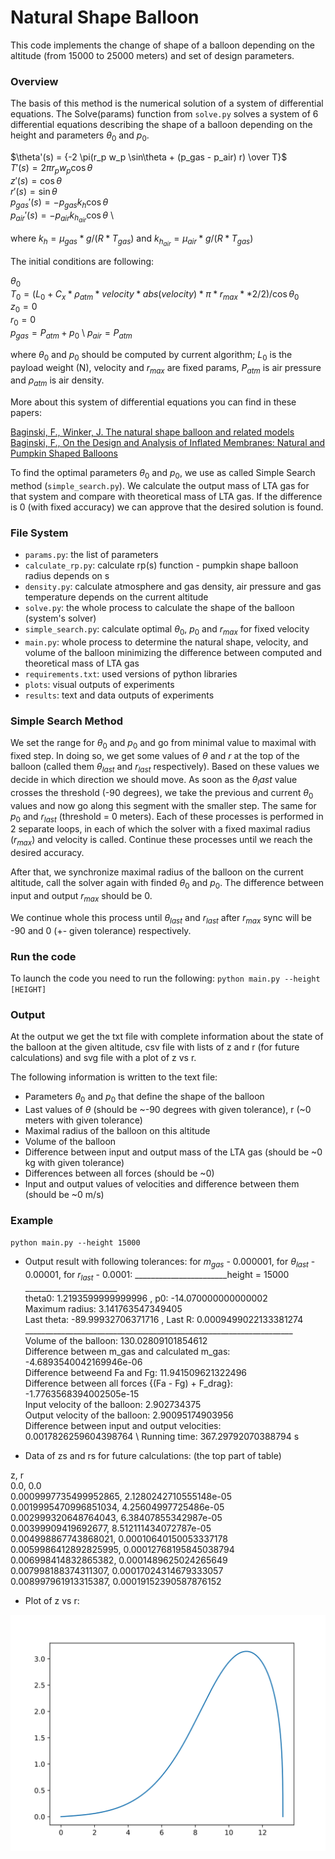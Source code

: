 # Natural Shape Balloon 

This code implements the change of shape of a balloon depending on the altitude (from 15000 to 25000 meters) and set of design parameters.   

### Overview
The basis of this method is the numerical solution of a system of differential equations. The Solve(params) function from `solve.py` solves a system of 6 differential equations describing the shape of a balloon depending on the height and parameters $\theta_0$ and $p_0$.

$\theta'(s) = {-2 \pi(r_p w_p \sin\theta + (p_gas - p_air) r) \over T}$ \
$T'(s) = 2 \pi r_p w_p \cos\theta$ \
$z'(s) = \cos\theta$ \
$r'(s) = \sin\theta$ \
$p_{gas}'(s) = - p_{gas} k_h \cos\theta$ \
$p_{air}'(s) = - p_{air} k_{h_{air}} \cos\theta$ \

where $k_h = \mu_{gas} * g / (R * T_{gas})$ and $k_{h_{air}} = \mu_{air} * g / (R * T_{gas})$

The initial conditions are following:

$\theta_0$ \
$T_0 = (L_0 + C_x * \rho_{atm} * velocity * abs(velocity) * \pi * r_{max} ** 2 / 2) / \cos\theta_0$ \
$z_0 = 0$ \
$r_0 = 0$ \
$p_{gas} = P_{atm} + p_0$ \ 
$p_{air} = P_{atm}$ 

where $\theta_0$ and $p_0$ should be computed by current algorithm; $L_0$ is the payload weight (N), velocity and $r_{max}$ are fixed params, $P_{atm}$ is air pressure and $\rho_{atm}$ is air density.

More about this system of differential equations you can find in these papers:

[Baginski, F., Winker, J. The natural shape balloon and related models](https://doi.org/10.1016/j.asr.2003.10.030) \
[Baginski, F., On the Design and Analysis of Inflated Membranes: Natural and Pumpkin Shaped Balloons](https://www.jstor.org/stable/4096199)  

To find the optimal parameters $\theta_0$ and $p_0$, we use as called Simple Search method (`simple_search.py`). We calculate the output mass of LTA gas for that system and compare with theoretical mass of LTA gas. If the difference is 0 (with fixed accuracy) we can approve that the desired solution is found. 

### File System
* `params.py`: the list of parameters
* `calculate_rp.py`: calculate rp(s) function - pumpkin shape balloon radius depends on s
* `density.py`: calculate atmosphere and gas density, air pressure and gas temperature depends on the current altitude
* `solve.py`: the whole process to calculate the shape of the balloon (system's solver)
* `simple_search.py`: calculate optimal $\theta_0$, $p_0$ and $r_{max}$ for fixed velocity
* `main.py`: whole process to determine the natural shape, velocity, and volume of the balloon minimizing the difference between computed and theoretical mass of LTA gas 
* `requirements.txt`: used versions of python libraries
* `plots`: visual outputs of experiments
* `results`: text and data outputs of experiments

### Simple Search Method

We set the range for $\theta_0$ and $p_0$ and go from minimal value to maximal with fixed step. In doing so, we get some values of $\theta$ and $r$ at the top of the balloon (called them $\theta_{last}$ and $r_{last}$ respectively). Based on these values we decide in which direction we should move. As soon as the $\theta_last$ value crosses the threshold (-90 degrees), we take the previous and current $\theta_0$ values and now go along this segment with the smaller step. The same for $p_0$ and $r_{last}$ (threshold = 0 meters). Each of these processes is performed in 2 separate loops, in each of which the solver with a fixed maximal radius ($r_{max}$) and velocity is called. Continue these processes until we reach the desired accuracy. 

After that, we synchronize maximal radius of the balloon on the current altitude, call the solver again with finded $\theta_0$ and $p_0$. The difference between input and output $r_{max}$ should be 0. 

We continue whole this process until $\theta_{last}$ and $r_{last}$ after $r_{max}$ sync will be -90 and 0 (+- given tolerance) respectively.     

### Run the code
To launch the code you need to run the following: 
`python main.py --height [HEIGHT]`

### Output
At the output we get the txt file with complete information about the state of the balloon at the given altitude, csv file with lists of z and r (for future calculations) and svg file with a plot of z vs r. 

The following information is written to the text file:
* Parameters $\theta_0$ and $p_0$ that define the shape of the balloon
* Last values of $\theta$ (should be ~-90 degrees with given tolerance), r (~0 meters with given tolerance) 
* Maximal radius of the balloon on this altitude
* Volume of the balloon
* Difference between input and output mass of the LTA gas (should be ~0 kg with given tolerance)
* Differences between all forces (should be ~0)
* Input and output values of velocities and difference between them (should be ~0 m/s)

### Example

`python main.py --height 15000`

* Output result with following tolerances: for $m_{gas}$ - 0.000001, for $\theta_{last}$ - 0.00001, for $r_{last}$ - 0.0001:
_______________________height =  15000 _______________________ \
theta0:  1.2193599999999996 , p0:  -14.070000000000002 \
Maximum radius:  3.141763547349405 \
Last theta:  -89.99932706371716 , Last R:  0.0009499022133381274 \
___________________________________________________________________ \
Volume of the balloon:  130.02809101854612 \
Difference between m_gas and calculated m_gas:  -4.6893540042169946e-06 \
Difference betweend Fa and Fg:  11.941509621322496 \
Difference between all forces {(Fa - Fg) + F_drag}:  -1.7763568394002505e-15 \
Input velocity of the balloon:  2.902734375 \
Output velocity of the balloon:  2.90095174903956 \
Difference between input and output velocities:  0.0017826259604398764 \ 
Running time:  367.29792070388794 s 


* Data of zs and rs for future calculations: 
(the top part of table)

z, r \
0.0, 0.0 \
0.0009997735499952865, 2.1280242710555148e-05 \
0.0019995470996851034, 4.25604997725486e-05 \
0.002999320648764043, 6.38407855342987e-05 \
0.00399909419692677, 8.512111434072787e-05 \
0.004998867743868021, 0.00010640150053337178 \
0.0059986412892825995, 0.00012768195845038794 \
0.006998414832865382, 0.0001489625024265649 \
0.007998188374311307, 0.00017024314679333057 \
0.008997961913315387, 0.00019152390587876152

* Plot of z vs r:

![plot](./plots/bisection_height_15000.svg)
